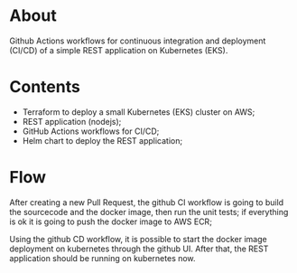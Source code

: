 # About
Github Actions workflows for continuous integration and deployment (CI/CD) of a simple REST application on Kubernetes (EKS).

# Contents
- Terraform to deploy a small Kubernetes (EKS) cluster on AWS;
- REST application (nodejs);
- GitHub Actions workflows for CI/CD;
- Helm chart to deploy the REST application;

# Flow
After creating a new Pull Request, the github CI workflow is going to build the sourcecode and the docker image, then run the unit tests; if everything is ok it is going to push the docker image to AWS ECR;

Using the github CD workflow, it is possible to start the docker image deployment on kubernetes through the github UI. After that, the REST application should be running on kubernetes now.